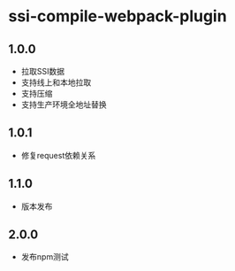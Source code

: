 # ssi-compile-webpack-plugin

## 1.0.0

* 拉取SSI数据
* 支持线上和本地拉取
* 支持压缩
* 支持生产环境全地址替换

## 1.0.1

* 修复request依赖关系


## 1.1.0

* 版本发布

## 2.0.0

* 发布npm测试